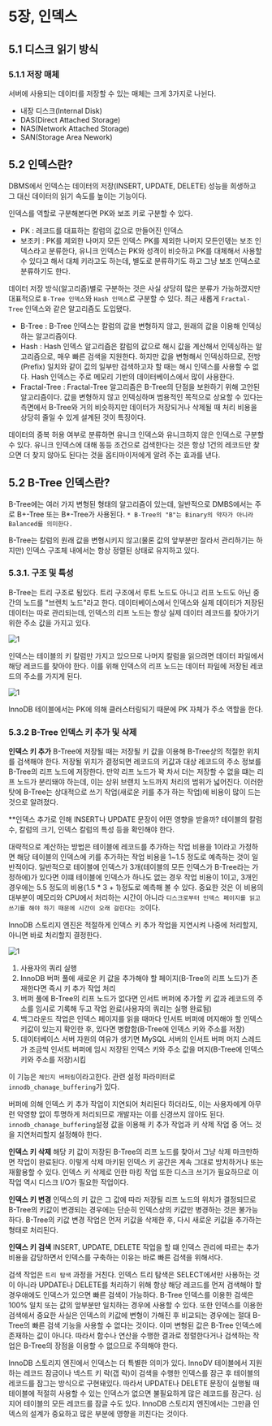 # 5장, 인덱스

## 5.1 디스크 읽기 방식

### 5.1.1 저장 매체
서버에 사용되는 데이터를 저장할 수 있는 매체는 크게 3가지로 나뉜다.
- 내장 디스크(Internal Disk)
- DAS(Direct Attached Storage)
- NAS(Network Attached Storage)
- SAN(Storage Area Nework)

## 5.2 인덱스란?
DBMS에서 인덱스는 데이터의 저장(INSERT, UPDATE, DELETE) 성능을 희생하고 그 대신 데이터의 읽기 속도를 높이는 기능이다.

인덱스를 역할로 구분해본다면 PK와 보조 키로 구분할 수 있다.
- PK : 레코드를 대표하는 칼럼의 값으로 만들어진 인덱스
- 보조키 : PK를 제외한 나머지 모든 인덱스
PK를 제외한 나머지 모든인덳는 보조 인덱스라고 분류한다, 유니크 인덱스는 PK와 성격이 비슷하고 PK를 대체해서 사용할 수 있다고
해서 대체 키라고도 하는데, 별도로 분류하기도 하고 그냥 보조 인덱스로 분류하기도 한다.
  
데이터 저장 방식(알고리즘)별로 구분하는 것은 사실 상당히 많은 분류가 가능하겠지만 대표적으로 `B-Tree 인덱스`와 `Hash
인덱스`로 구분할 수 있다. 최근 새롭게 `Fractal-Tree` 인덱스와 같은 알고리즘도 도입됐다.
- B-Tree : B-Tree 인덱스는 칼럼의 값을 변형하지 않고, 원래의 값을 이용해 인덱싱하는 알고리즘이다.
- Hash : Hash 인덱스 알고리즘은 칼럼의 값으로 해시 값을 계산해서 인덱싱하는 알고리즘으로, 매우 빠른 검색을 지원한다.
  하지만 값을 변형해서 인덱싱하므로, 전방(Prefix) 일치와 같이 값의 일부만 검색하고자 할 때는 해시 인덱스를 사용할 수 없다.
  Hash 인덱스는 주로 메모리 기반의 데이터베이스에서 많이 사용한다.
- Fractal-Tree : Fractal-Tree 알고리즘은 B-Tree의 단점을 보완하기 위해 고안된 알고리즘이다. 값을 변형하지 않고 
  인덱싱하며 범용적인 목적으로 상요할 수 있다는 측면에서 B-Tree와 거의 비슷하지만 데이터가 저장되거나 삭제될 때 처리 비용을 상당히 줄일 수 있게
  설계된 것이 특징이다.
  
데이터의 중복 허용 여부로 분류하면 유니크 인덱스와 유니크하지 않은 인덱스로 구분할 수 있다. 유니크 인덱스에 대해 동등 조건으로 
검색한다는 것은 항상 1건의 레코드만 찾으면 더 찾지 않아도 된다는 것을 옵티마이저에게 알려 주는 효과를 낸다.

## 5.2 B-Tree 인덱스란?
B-Tree에는 여러 가지 변형된 형태의 알고리즘이 있는데, 일반적으로 DMBS에서는 주로 B+-Tree 또는 B*-Tree가 사용된다. 
`* B-Tree의 "B"는 Binary의 약자가 아니라 Balanced를 의미한다.`

B-Tree는 칼럼의 원래 값을 변형시키지 않고(물론 값의 앞부분만 잘라서 관리하기는 하지만) 인덱스 구조체 내에서는 항상 정렬된 상태로
유지하고 있다.

### 5.3.1. 구조 및 특성
B-Tree는 트리 구조로 됭있다. 트리 구조에서 루트 노드도 아니고 리프 노드도 아닌 중간의 노드를 "브렌치 노드"라고 한다. 데이터베이스에서
인덱스와 실제 데이터가 저장된 데이터는 따로 관리되는데, 인덱스의 리프 노드는 항상 실제 데이터 레코드를 찾아가기 위한 주소 값을 가지고 있다.

![1](https://user-images.githubusercontent.com/43127088/108980637-37b74e80-76cf-11eb-97bf-51006338edac.PNG)

인덱스는 테이블의 키 칼럼만 가지고 있으므로 나머지 칼럼을 읽으려면 데이터 파일에서 해당 레코드를 찾아야 한다. 이를 위해 인덱스의
리프 노드는 데이터 파일에 저장된 레코드의 주소를 가지게 된다.

![1](https://user-images.githubusercontent.com/43127088/108987000-2291ee00-76d6-11eb-8d42-ff0d59235832.jpg)

InnoDB 테이블에서는 PK에 의해 클러스터링되기 때문에 PK 자체가 주소 역할을 한다.

### 5.3.2 B-Tree 인덱스 키 추가 및 삭제

**인덱스 키 추가**
B-Tree에 저장될 때는 저장될 키 값을 이용해 B-Tree상의 적절한 위치를 검색해야 한다. 저장될 위치가 결정되면 레코드의 
키값과 대상 레코드의 주소 정보를 B-Tree의 리프 노드에 저장한다. 만약 리프 노드가 꽉 차서 더는 저장할 수 없을 떄는 리프
노드가 분리돼야 하는데, 이는 상위 브랜치 노드까지 처리의 범위가 넓어진다. 이러한 탓에 B-Tree는 상대적으로 쓰기 작업(새로운 키를 추가 하는 작업)에 비용이 많이
드는 것으로 알려졌다.

**인덱스 추가로 인해 INSERT나 UPDATE 문장이 어떤 영향을 받을까? 테이블의 칼럼 수, 칼럼의 크기, 인덱스 칼럼의 특성 등을 확인해야 한다.

대략적으로 계산하는 방법은 테이블에 레코드를 추가하는 작업 비용을 1이라고 가정하면 해당 테이블의 인덱스에 키를 추가하는 작업 비용을
1~1.5 정도로 예측하는 것이 일반적이다. 일반적으로 테이블에 인덱스가 3개(테이블의 모든 인덱스가 B-Tree라는 가정하에)가 있다면 이떄 테이블에
인덱스가 하나도 없는 경우 작업 비용이 1이고, 3개인 경우에는 5.5 정도의 비용(1.5 * 3 + 1)정도로 예측해 볼 수 있다. 중요한 것은
이 비용의 대부분이 메모리와 CPU에서 처리하는 시간이 아니라 `디스크로부터 인덱스 페이지를 읽고 쓰기를 해야 하기 때문에 시간이 오래 걸린다는 것`이다.

InnoDB 스토리지 엔진은 적절하게 인덱스 키 추가 작업을 지연시켜 나중에 처리할지, 아니면 바로 처리할지 결정한다.

![1](https://user-images.githubusercontent.com/43127088/108990632-78689500-76da-11eb-93c6-c924df24bff6.PNG)

1. 사용자의 쿼리 실행
2. InnoDB 버퍼 풀에 새로운 키 값을 추가해야 할 페이지(B-Tree의 리프 노드)가 존재한다면 즉시 키 추가 작업 처리
3. 버퍼 풀에 B-Tree의 리프 노드가 없다면 인서트 버퍼에 추가할 키 값과 레코드의 주소를 임시로 기록해 두고 작업 완료(사용자의 쿼리는 실행 완료됨)
4. 백그라운드 작업은 인덱스 페이지를 읽을 때마다 인서트 버퍼에 머지해야 할 인덱스 키값이 있는지 확인한 후, 있다면 병합함(B-Tree에
   인덱스 키와 주소를 저장)
5. 데이터베이스 서버 자원의 여유가 생기면 MySQL 서버의 인서트 버퍼 머지 스레드가 조금씩 인서트 버퍼에 임시 저장된 인덱스 키와 
   주소 값을 머지(B-Tree에 인덱스 키와 주소를 저장)시킴 
   
이 기능은 `체인지 버퍼링`이라고한다. 관련 설정 파라미터로 `innodb_chanage_buffering`가 있다. 

버퍼에 의해 인덱스 키 추가 작업이 지연되어 처리된다 하더라도, 이는 사용자에게 아무런 악영향 없이 투명하게 처리되므로 개발자는 이를 
신경쓰지 않아도 된다. `innodb_chanage_buffering`설정 값을 이용해 키 추가 작업과 키 삭제 작업 중 어느 것을 지연처리할지 설정해야 한다.

**인덱스 키 삭제**
해당 키 값이 저장된 B-Tree의 리프 노드를 찾아서 그냥 삭제 마크만하면 작업이 완료된다. 이렇게 삭제 마키된 인덱스 키 공간은
계속 그대로 방치하거나 또는 재활용할 수 있다. 인덱스 키 삭제로 인한 마킹 작업 또한 디스크 쓰기가 필요하므로 이 작업 역시 디스크 I/O가 필요한 
작업이다. 

**인덱스 키 변경**
인덱스의 키 값은 그 값에 따라 저장될 리프 노드의 위치가 결정되므로 B-Tree의 키값이 변경되는 경우에는 단순히 인덱스상의
키값만 병경하는 것은 불가능하다. B-Tree의 키값 변경 작업은 먼저 키값을 삭제한 후, 다시 새로운 키값을 추가하는 형태로 처리된다.

**인덱스 키 검색**
INSERT, UPDATE, DELETE 작업을 할 떄 인덱스 관리에 따르는 추가 비용을 감당하면서 인덱스를 구축하는 이유는 바로 빠른 검색을 위해서다.

검색 작업은 `트리 탐색` 과정을 거친다. 인덱스 트리 탐색은 SELECT에서만 사용하는 것이 아니라 UPDATE나 DELETE를 처리하기 위해 
항상 해당 레코드를 먼저 검색해야 할 경우애에도 인덱스가 있으면 빠른 검색이 가능하다. B-Tree 인덱스를 이용한 검색은 100% 일치 또는 값의 앞부분만 일치하는 경우에 사용할 수 있다.
또한 인덱스를 이용한 검색에서 중요한 사실은 인덱스의 키값에 변형이 가해진 후 비교되는 경우에는 절대 B-Tree의 빠른 검색
기능을 사용할 수 없다는 것이다. 이미 변형된 값은 B-Tree 인덱스에 존재하는 값이 아니다. 따라서 함수나 연산을 수행한 결과로 정렬한다거나
검색하는 작업은 B-Tree의 장점을 이용할 수 없으므로 주의해야 한다.

InnoDB 스토리지 엔진에서 인덱스는 더 특별한 의미가 있다. InnoDV 테이블에서 지원하는 레코드 잠금이나 넥스트 키 락(갭 락)이
검색을 수행한 인덱스를 잠근 후 테이블의 레코드를 잠그는 방식으로 구현돼있다. 따라서 UPDATE나 DELETE 문장이 실행될 때
테이블에 적절히 사용할 수 있는 인덱스가 없으면 불필요하게 많은 레코드를 잠근다. 심지어 테이블의 모든 레코드를 잠글 수도 
있다. InnoDB 스토리지 엔진에서는 그만큼 인덱스의 설계가 중요하고 많은 부분에 영향을 끼친다는 것이다.


